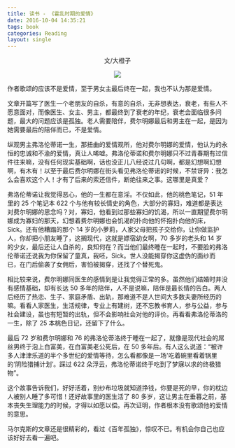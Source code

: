 ```yaml
---
title: 读书 - 《霍乱时期的爱情》
date: 2016-10-04 14:35:21
tags: book
categories: Reading
layout: single
---
```


<center>文/大橙子

![](https://tobyqin.github.io/images/love-in-cholera.jpg)

</center>

作者歌颂的应该不是爱情，至于男女主最后终在一起，我也不认为那是爱情。

<!-- more -->

文章开篇写了医生一个老朋友的自杀，有意的自杀，无非想表达，衰老，有些人不愿意面对，而像医生、女主、男主，都最终到了衰老的年纪，衰老会面临很多问题，最大的问题应该是孤独。老人需要陪伴，费尔明娜最后和男主在一起，是因为她需要最后的陪伴而已，不是爱情。

纵观男主弗洛伦蒂诺一生，那扭曲的爱情观所，他对费尔明娜的爱情，他认为的永恒的忠诚和不渝的爱情，真让人唏嘘。弗洛伦蒂诺和费尔明娜只不过青春期有过信件往来嘛，没有任何现实基础啊，话也没正儿八经说过几句啊，都是幻想啊幻想啊，有木有！以至于最后费尔明娜在街头看见弗洛伦蒂诺的时候，不禁讶异：我怎么会喜欢这个人！才有了后来的索还信件，断绝往来之事。这哪里是真爱？

弗洛伦蒂诺让我觉得恶心，他的一生都在意淫。不仅如此，他的桃色笔记，51 年里的 25 个笔记本 622 个与他有较长情史的角色，大部分的寡妇，难道都是表达对费尔明娜的思念吗？对，寡妇，他看到过那些寡妇的饥渴，所以一直期望费尔明娜成为寡妇的那天，幻想着费尔明娜也会饥渴的扑向他的怀抱扑向他的床，Sick。还有他糟蹋的那个 14 岁的小萝莉，人家父母把孩子交给你，让你做监护人，你却把小朋友睡了，这搁现代，这就是嫖宿幼女啊，70 多岁的老头和 14 岁的少女，最后还让人自杀的，良知何在？而当他们最终睡在一起时，不要脸的弗洛伦蒂诺还说我为你保留了童真，我呸，Sick。世人没能揭穿你这虚伪的面纱而已，在门后偷袭了女佣后，害怕被揭穿，还找了个替死鬼。

相比较来说，费尔明娜同医生的感情到是让我觉得正常的多。虽然他们结婚时并没有感情基础，却有长达 50 多年的陪伴，人不是说嘛，陪伴是最长情的告白。两人后经历了热恋、生子、家庭矛盾、出轨，那难道不是人世间大多数夫妻所经历的嘛。看看人家医生，生活规律，专业上有建树，还不忘教书育人，参与公益，参与社会建设，虽也有短暂的出轨，但不会影响社会对他的评价。再看看弗洛伦蒂洛的一生，除了 25 本桃色日记，还留下了什么。

最后 72 岁和费尔明娜和 76 的弗洛伦蒂洛终于睡在一起了，就像是现代社会的屌丝男终于泡上白富美，在白富美老公死后，在 50 多年后。有人这么说道：“被许多人津津乐道的半个多世纪的爱情等待，怎么看都像是一场'吃着碗里看着锅里的‘阴险猎捕计划’。踩过 622 朵浮云，弗洛伦蒂诺终于吃到了梦寐以求的终极猎物”。

这个故事告诉我们，好好活着，别纱布垃圾就知道挣钱，你要是死的早，你的枕边人被别人睡了多可惜！还好故事里的医生活了 80 多岁，这让男主在垂暮之前，基本丧失生理能力的时候，才得以如愿以偿。再次证明，作者根本没有歌颂他的爱情的意思。

马尔克斯的文章还是很精彩的，看过《百年孤独》，惊叹不已。有机会你自己也应该好好去看一遍吧。
